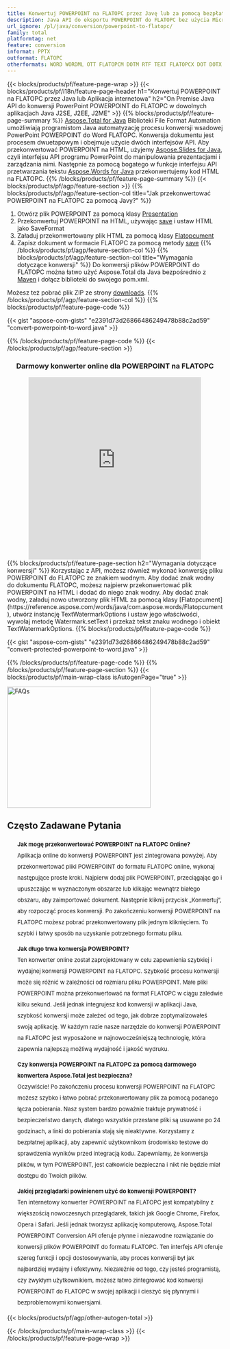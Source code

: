 ```yaml
---
title: Konwertuj POWERPOINT na FLATOPC przez Javę lub za pomocą bezpłatnego konwertera online 
description: Java API do eksportu POWERPOINT do FLATOPC bez użycia Microsoft Word lub PowerPoint lub online. Szybko przetestuj darmowy konwerter online POT na DOC przed integracją kodu. 
url_ignore: /pl/java/conversion/powerpoint-to-flatopc/
family: total
platformtag: net
feature: conversion
informat: PPTX
outformat: FLATOPC
otherformats: WORD WORDML OTT FLATOPCM DOTM RTF TEXT FLATOPCX DOT DOTX FLATOPC ODT
---
```

{{< blocks/products/pf/feature-page-wrap >}}
{{< blocks/products/pf/i18n/feature-page-header h1="Konwertuj POWERPOINT na FLATOPC przez Java lub Aplikacja internetowa" h2="On Premise Java API do konwersji PowerPoint POWERPOINT do FLATOPC w dowolnych aplikacjach Java J2SE, J2EE, J2ME" >}}
{{% blocks/products/pf/feature-page-summary %}}
[Aspose.Total for Java](https://products.aspose.com/total/java/) Biblioteki File Format Automation umożliwiają programistom Java automatyzację procesu konwersji wsadowej PowerPoint POWERPOINT do Word FLATOPC. Konwersja dokumentu jest procesem dwuetapowym i obejmuje użycie dwóch interfejsów API. Aby przekonwertować POWERPOINT na HTML, użyjemy [Aspose.Slides for Java](https://products.aspose.com/slides/java/), czyli interfejsu API programu PowerPoint do manipulowania prezentacjami i zarządzania nimi. Następnie za pomocą bogatego w funkcje interfejsu API przetwarzania tekstu [Aspose.Words for Java](https://products.aspose.com/words/java/) przekonwertujemy kod HTML na FLATOPC.
{{% /blocks/products/pf/feature-page-summary  %}}
{{< blocks/products/pf/agp/feature-section >}}
{{% blocks/products/pf/agp/feature-section-col title="Jak przekonwertować POWERPOINT na FLATOPC za pomocą Javy?" %}}
1. Otwórz plik POWERPOINT za pomocą klasy [Presentation](https://reference.aspose.com/slides/java/com.aspose.slides/Presentation)
2. Przekonwertuj POWERPOINT na HTML, używając [save](https://reference.aspose.com/slides/java/com.aspose.slides/Presentation#save-java.lang.String-int-com.aspose.slides.ISaveOptions-) i ustaw HTML jako SaveFormat
3. Załaduj przekonwertowany plik HTML za pomocą klasy [Flatopcument](https://reference.aspose.com/words/java/com.aspose.words/Flatopcument)
4. Zapisz dokument w formacie FLATOPC za pomocą metody [save](https://reference.aspose.com/words/java/com.aspose.words/Flatopcument#save(java.lang.String,int))
{{% /blocks/products/pf/agp/feature-section-col %}}
{{% blocks/products/pf/agp/feature-section-col title="Wymagania dotyczące konwersji" %}}
Do konwersji plików POWERPOINT do FLATOPC można łatwo użyć Aspose.Total dla Java bezpośrednio z [Maven](https://releases.aspose.com/total/java/) i dołącz biblioteki do swojego pom.xml.

Możesz też pobrać plik ZIP ze strony [downloads](https://releases.aspose.comtotal/java).
{{% /blocks/products/pf/agp/feature-section-col %}}
{{% blocks/products/pf/feature-page-code %}}

{{< gist "aspose-com-gists" "e2391d73d26866486249478b88c2ad59" "convert-powerpoint-to-word.java" >}}


{{% /blocks/products/pf/feature-page-code %}}
{{< /blocks/products/pf/agp/feature-section >}}

<div class="container-fluid agp-content bg-white aboutfile box-1 vh100 section nopbtm">
<div class=container>
<div class=row>
<div class="demobox tc col-md-12 padding-0" align="center">

<h3>Darmowy konwerter online dla POWERPOINT na FLATOPC</h3>

<iframe title="Narzędzie online do konwersji flatopc na pptx" style="border: none; height: 426px;" scrolling="no" src="https://total-conversion-app-65z5r2lp.qa.k8s.dynabic.com/?to=flatopc&from=pptx" id="child-iframe" width="80%"></iframe>

</div></div>
</div></div>
{{% blocks/products/pf/feature-page-section  h2="Wymagania dotyczące konwersji" %}}
Korzystając z API, możesz również wykonać konwersję pliku POWERPOINT do FLATOPC ze znakiem wodnym. Aby dodać znak wodny do dokumentu FLATOPC, możesz najpierw przekonwertować plik POWERPOINT na HTML i dodać do niego znak wodny. Aby dodać znak wodny, załaduj nowo utworzony plik HTML za pomocą klasy [Flatopcument](https://reference.aspose.com/words/java/com.aspose.words/Flatopcument), utwórz instancję TextWatermarkOptions i ustaw jego właściwości, wywołaj metodę Watermark.setText i przekaż tekst znaku wodnego i obiekt TextWatermarkOptions.  
{{% blocks/products/pf/feature-page-code %}}

{{< gist "aspose-com-gists" "e2391d73d26866486249478b88c2ad59" "convert-protected-powerpoint-to-word.java" >}}

{{% /blocks/products/pf/feature-page-code  %}}
{{% /blocks/products/pf/feature-page-section %}}
{{< blocks/products/pf/main-wrap-class isAutogenPage="true" >}}
<style>.howtolist li{margin-right: 0!important;line-height: 26px;position: relative;margin-bottom: 10px;font-size: 13px;list-style-type: none;}</style>
<div class="col-md-12 tl bg-gray-dark howtolist section">
  <a class="anchor" name="faqpage"></a>
  <div class="container tl dflex" itemscope="" itemtype="https://schema.org/FAQPage">
      <div class="col-md-4 howtosectiongfx">
          <img class="social-panel-hide-on-mobile" src="https://www.groupdocs.cloud/templates/brand/images/groupdocs/conversion/groupdocs_conversion-brand.png" alt="FAQs" width="335" height="283">
      </div>
      <div class="howtosection col-md-8">
          <div>
              <h2>Często Zadawane Pytania</h2>
              <ul>
                  <li itemscope="" itemprop="mainEntity" itemtype="https://schema.org/Question">
                      <div>
                          <span itemprop="name"><b>Jak mogę przekonwertować POWERPOINT na FLATOPC Online?</b></span>
                      </div>
                      <div itemscope="" itemprop="acceptedAnswer" itemtype="https://schema.org/Answer">
                          <span itemprop="text">Aplikacja online do konwersji POWERPOINT jest zintegrowana powyżej. Aby przekonwertować pliki POWERPOINT do formatu FLATOPC online, wykonaj następujące proste kroki. Najpierw dodaj plik POWERPOINT, przeciągając go i upuszczając w wyznaczonym obszarze lub klikając wewnątrz białego obszaru, aby zaimportować dokument. Następnie kliknij przycisk „Konwertuj”, aby rozpocząć proces konwersji. Po zakończeniu konwersji POWERPOINT na FLATOPC możesz pobrać przekonwertowany plik jednym kliknięciem. To szybki i łatwy sposób na uzyskanie potrzebnego formatu pliku.</span>
                      </div>
                  </li>
                  <li itemscope="" itemprop="mainEntity" itemtype="https://schema.org/Question">
                      <div>
                          <span itemprop="name"><b>Jak długo trwa konwersja POWERPOINT?</b></span>
                      </div>
                      <div itemscope="" itemprop="acceptedAnswer" itemtype="https://schema.org/Answer">
                          <span itemprop="text">Ten konwerter online został zaprojektowany w celu zapewnienia szybkiej i wydajnej konwersji POWERPOINT na FLATOPC. Szybkość procesu konwersji może się różnić w zależności od rozmiaru pliku POWERPOINT. Małe pliki POWERPOINT można przekonwertować na format FLATOPC w ciągu zaledwie kilku sekund. Jeśli jednak integrujesz kod konwersji w aplikacji Java, szybkość konwersji może zależeć od tego, jak dobrze zoptymalizowałeś swoją aplikację. W każdym razie nasze narzędzie do konwersji POWERPOINT na FLATOPC jest wyposażone w najnowocześniejszą technologię, która zapewnia najlepszą możliwą wydajność i jakość wydruku.</span>
                      </div>
                  </li>
                  <li itemscope="" itemprop="mainEntity" itemtype="https://schema.org/Question">
                      <div>
                          <span itemprop="name"><b>Czy konwersja POWERPOINT na FLATOPC za pomocą darmowego konwertera Aspose.Total jest bezpieczna?</b></span>
                      </div>
                      <div itemscope="" itemprop="acceptedAnswer" itemtype="https://schema.org/Answer">
                          <span itemprop="text">Oczywiście! Po zakończeniu procesu konwersji POWERPOINT na FLATOPC możesz szybko i łatwo pobrać przekonwertowany plik za pomocą podanego łącza pobierania. Nasz system bardzo poważnie traktuje prywatność i bezpieczeństwo danych, dlatego wszystkie przesłane pliki są usuwane po 24 godzinach, a linki do pobierania stają się nieaktywne. Korzystamy z bezpłatnej aplikacji, aby zapewnić użytkownikom środowisko testowe do sprawdzenia wyników przed integracją kodu. Zapewniamy, że konwersja plików, w tym POWERPOINT, jest całkowicie bezpieczna i nikt nie będzie miał dostępu do Twoich plików.</span>
                      </div>
                  </li>                 
                  <li itemscope="" itemprop="mainEntity" itemtype="https://schema.org/Question">
                      <div>
                          <span itemprop="name"><b>Jakiej przeglądarki powinienem użyć do konwersji POWERPOINT?</b></span>
                      </div>
                      <div itemscope="" itemprop="acceptedAnswer" itemtype="https://schema.org/Answer">
                          <span itemprop="text">Ten internetowy konwerter POWERPOINT na FLATOPC jest kompatybilny z większością nowoczesnych przeglądarek, takich jak Google Chrome, Firefox, Opera i Safari. Jeśli jednak tworzysz aplikację komputerową, Aspose.Total POWERPOINT Conversion API oferuje płynne i niezawodne rozwiązanie do konwersji plików POWERPOINT do formatu FLATOPC. Ten interfejs API oferuje szereg funkcji i opcji dostosowywania, aby proces konwersji był jak najbardziej wydajny i efektywny. Niezależnie od tego, czy jesteś programistą, czy zwykłym użytkownikiem, możesz łatwo zintegrować kod konwersji POWERPOINT do FLATOPC w swojej aplikacji i cieszyć się płynnymi i bezproblemowymi konwersjami.</span>
                      </div>
                  </li>
              </ul>
          </div>
      </div>
  </div>
{{< blocks/products/pf/agp/other-autogen-total >}}

{{< /blocks/products/pf/main-wrap-class >}}
{{< /blocks/products/pf/feature-page-wrap >}}